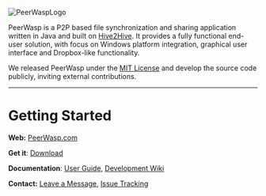![PeerWaspLogo](http://www.peerwasp.com/images/peerwasp-logo-black.png)

PeerWasp is a P2P based file synchronization and sharing application written in Java and built on [Hive2Hive](www.hive2hive.com). It provides a fully functional end-user solution, with focus on Windows platform integration, graphical user interface and Dropbox-like functionality.

We released PeerWasp under the [MIT License](http://opensource.org/licenses/MIT) and develop the source code publicly, inviting external contributions.

---
# Getting Started

**Web:** [PeerWasp.com](http://www.peerwasp.com/)

**Get it**: [Download](http://www.peerwasp.com/#download)

**Documentation**: [User Guide](http://www.peerwasp.com/userguide.html), [Development Wiki](https://github.com/Hive2Hive/PeerBox/wiki)

**Contact:** [Leave a Message](http://www.peerwasp.com/#Contact), [Issue Tracking](https://github.com/PeerWasp/PeerWasp/issues)


